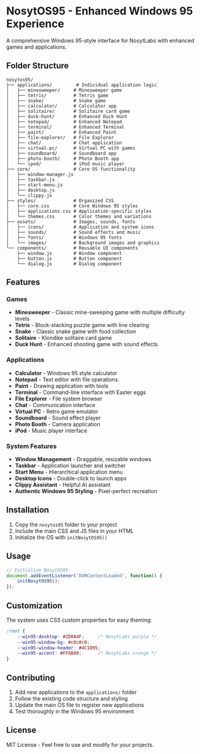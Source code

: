 # NosytOS95 - Enhanced Windows 95 Experience

A comprehensive Windows 95-style interface for NosytLabs with enhanced games and applications.

## Folder Structure

```
nosytos95/
├── applications/         # Individual application logic
│   ├── minesweeper/     # Minesweeper game
│   ├── tetris/          # Tetris game
│   ├── snake/           # Snake game
│   ├── calculator/      # Calculator app
│   ├── solitaire/       # Solitaire card game
│   ├── duck-hunt/       # Enhanced Duck Hunt
│   ├── notepad/         # Enhanced Notepad
│   ├── terminal/        # Enhanced Terminal
│   ├── paint/           # Enhanced Paint
│   ├── file-explorer/   # File Explorer
│   ├── chat/            # Chat application
│   ├── virtual-pc/      # Virtual PC with games
│   ├── soundboard/      # Soundboard app
│   ├── photo-booth/     # Photo Booth app
│   └── ipod/            # iPod music player
├── core/                # Core OS functionality
│   ├── window-manager.js
│   ├── taskbar.js
│   ├── start-menu.js
│   ├── desktop.js
│   └── clippy.js
├── styles/              # Organized CSS
│   ├── core.css         # Core Windows 95 styles
│   ├── applications.css # Application-specific styles
│   └── themes.css       # Color themes and variations
├── assets/              # Images, sounds, fonts
│   ├── icons/           # Application and system icons
│   ├── sounds/          # Sound effects and music
│   ├── fonts/           # Windows 95 fonts
│   └── images/          # Background images and graphics
└── components/          # Reusable UI components
    ├── window.js        # Window component
    ├── button.js        # Button component
    └── dialog.js        # Dialog component
```

## Features

### Games
- **Minesweeper** - Classic mine-sweeping game with multiple difficulty levels
- **Tetris** - Block-stacking puzzle game with line clearing
- **Snake** - Classic snake game with food collection
- **Solitaire** - Klondike solitaire card game
- **Duck Hunt** - Enhanced shooting game with sound effects

### Applications
- **Calculator** - Windows 95 style calculator
- **Notepad** - Text editor with file operations
- **Paint** - Drawing application with tools
- **Terminal** - Command-line interface with Easter eggs
- **File Explorer** - File system browser
- **Chat** - Communication interface
- **Virtual PC** - Retro game emulator
- **Soundboard** - Sound effect player
- **Photo Booth** - Camera application
- **iPod** - Music player interface

### System Features
- **Window Management** - Draggable, resizable windows
- **Taskbar** - Application launcher and switcher
- **Start Menu** - Hierarchical application menu
- **Desktop Icons** - Double-click to launch apps
- **Clippy Assistant** - Helpful AI assistant
- **Authentic Windows 95 Styling** - Pixel-perfect recreation

## Installation

1. Copy the `nosytos95` folder to your project
2. Include the main CSS and JS files in your HTML
3. Initialize the OS with `initNosytOS95()`

## Usage

```javascript
// Initialize NosytOS95
document.addEventListener('DOMContentLoaded', function() {
    initNosytOS95();
});
```

## Customization

The system uses CSS custom properties for easy theming:

```css
:root {
    --win95-desktop: #2D0A4F;     /* NosytLabs purple */
    --win95-window-bg: #c0c0c0;
    --win95-window-header: #4C1D95;
    --win95-accent: #FF6B00;      /* NosytLabs orange */
}
```

## Contributing

1. Add new applications to the `applications/` folder
2. Follow the existing code structure and styling
3. Update the main OS file to register new applications
4. Test thoroughly in the Windows 95 environment

## License

MIT License - Feel free to use and modify for your projects.
